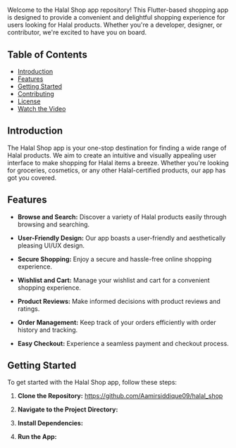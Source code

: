 # 

Welcome to the Halal Shop app repository! This Flutter-based shopping app is designed to provide a convenient and delightful shopping experience for users looking for Halal products. Whether you're a developer, designer, or contributor, we're excited to have you on board.

## Table of Contents
- [Introduction](#introduction)
- [Features](#features)
- [Getting Started](#getting-started)
- [Contributing](#contributing)
- [License](#license)
- [Watch the Video](https://www.linkedin.com/posts/aamir-siddique-09954627b_unlocking-the-power-of-flutter-building-activity-7116502955112984577-n-I_?utm_source=share&utm_medium=member_desktop)

  


 


## Introduction
The Halal Shop app is your one-stop destination for finding a wide range of Halal products. We aim to create an intuitive and visually appealing user interface to make shopping for Halal items a breeze. Whether you're looking for groceries, cosmetics, or any other Halal-certified products, our app has got you covered.

## Features

- **Browse and Search:** Discover a variety of Halal products easily through browsing and searching.

- **User-Friendly Design:** Our app boasts a user-friendly and aesthetically pleasing UI/UX design.

- **Secure Shopping:** Enjoy a secure and hassle-free online shopping experience.

- **Wishlist and Cart:** Manage your wishlist and cart for a convenient shopping experience.

- **Product Reviews:** Make informed decisions with product reviews and ratings.

- **Order Management:** Keep track of your orders efficiently with order history and tracking.

- **Easy Checkout:** Experience a seamless payment and checkout process.

## Getting Started

To get started with the Halal Shop app, follow these steps:

1. **Clone the Repository:**
https://github.com/Aamirsiddique09/halal_shop

2. **Navigate to the Project Directory:**

3. **Install Dependencies:**

4. **Run the App:**

